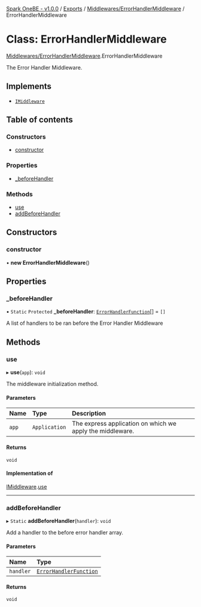 [Spark OneBE - v1.0.0](../README.md) / [Exports](../modules.md) / [Middlewares/ErrorHandlerMiddleware](../modules/Middlewares_ErrorHandlerMiddleware.md) / ErrorHandlerMiddleware

# Class: ErrorHandlerMiddleware

[Middlewares/ErrorHandlerMiddleware](../modules/Middlewares_ErrorHandlerMiddleware.md).ErrorHandlerMiddleware

The Error Handler Middleware.

## Implements

- [`IMiddleware`](../interfaces/Middlewares_IMiddleware.IMiddleware.md)

## Table of contents

### Constructors

- [constructor](Middlewares_ErrorHandlerMiddleware.ErrorHandlerMiddleware.md#constructor)

### Properties

- [\_beforeHandler](Middlewares_ErrorHandlerMiddleware.ErrorHandlerMiddleware.md#_beforehandler)

### Methods

- [use](Middlewares_ErrorHandlerMiddleware.ErrorHandlerMiddleware.md#use)
- [addBeforeHandler](Middlewares_ErrorHandlerMiddleware.ErrorHandlerMiddleware.md#addbeforehandler)

## Constructors

### constructor

• **new ErrorHandlerMiddleware**()

## Properties

### \_beforeHandler

▪ `Static` `Protected` **\_beforeHandler**: [`ErrorHandlerFunction`](../modules/Middlewares_ErrorHandlerMiddleware.md#errorhandlerfunction)[] = `[]`

A list of handlers to be ran before the Error Handler Middleware

## Methods

### use

▸ **use**(`app`): `void`

The middleware initialization method.

#### Parameters

| Name | Type | Description |
| :------ | :------ | :------ |
| `app` | `Application` | The express application on which we apply the middleware. |

#### Returns

`void`

#### Implementation of

[IMiddleware](../interfaces/Middlewares_IMiddleware.IMiddleware.md).[use](../interfaces/Middlewares_IMiddleware.IMiddleware.md#use)

___

### addBeforeHandler

▸ `Static` **addBeforeHandler**(`handler`): `void`

Add a handler to the before error handler array.

#### Parameters

| Name | Type |
| :------ | :------ |
| `handler` | [`ErrorHandlerFunction`](../modules/Middlewares_ErrorHandlerMiddleware.md#errorhandlerfunction) |

#### Returns

`void`
